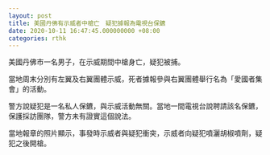 ```yaml
---
layout: post
title: 美國丹佛有示威者中槍亡　疑犯據報為電視台保鑣
date: 2020-10-11 16:47:45.000000000 +08:00
categories: rthk
---
```


美國丹佛市一名男子，在示威期間中槍身亡，疑犯被捕。

當地周末分別有左翼及右翼團體示威，死者據報參與右翼團體舉行名為「愛國者集會」的活動。

警方說疑犯是一名私人保鑣，與示威活動無關。當地一間電視台說聘請該名保鑣，保護採訪團隊，警方未有證實這個說法。

當地報章的照片顯示，事發時示威者與疑犯衝突，示威者向疑犯噴灑胡椒噴劑，疑犯之後開槍。
